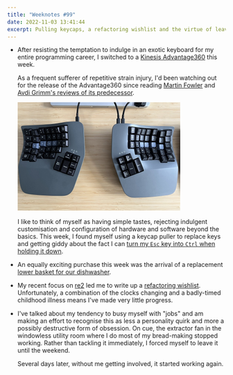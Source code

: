 ```yaml
---
title: "Weeknotes #99"
date: 2022-11-03 13:41:44
excerpt: Pulling keycaps, a refactoring wishlist and the virtue of leaving jobs.
---
```

*   After resisting the temptation to indulge in an exotic keyboard for my entire programming career, I switched to a [Kinesis Advantage360](https://kinesis-ergo.com/keyboards/advantage360/) this week.

    As a frequent sufferer of repetitive strain injury, I'd been watching out for the release of the Advantage360 since reading [Martin Fowler](https://martinfowler.com/articles/kinesis-advantage2.html) and [Avdi Grimm's reviews of its predecessor](https://avdi.codes/why-you-should-spend-350-on-a-computer-keyboard/).

    <p class="center"><img src="/i/kinesis.jpg" width="375" height="250" alt></p>

    I like to think of myself as having simple tastes, rejecting indulgent customisation and configuration of hardware and software beyond the basics. This week, I found myself using a keycap puller to replace keys and getting giddy about the fact I can [turn my `Esc` key into `Ctrl` when holding it down](https://www.reddit.com/r/kinesisadvantage/comments/ykeapu/comment/iuvdr68/?utm_source=share&utm_medium=web2x&context=3).

*   An equally exciting purchase this week was the arrival of a replacement [lower basket for our dishwasher](https://www.lamonaspares.co.uk/p/lower-basket-a1758970900).

*   My recent focus on [re2](https://github.com/mudge/re2) led me to write up a [refactoring wishlist](https://github.com/mudge/re2/issues/59). Unfortunately, a combination of the clocks changing and a badly-timed childhood illness means I've made very little progress.

*   I've talked about my tendency to busy myself with "jobs" and am making an effort to recognise this as less a personality quirk and more a possibly destructive form of obsession. On cue, the extractor fan in the windowless utility room where I do most of my bread-making stopped working. Rather than tackling it immediately, I forced myself to leave it until the weekend.

    Several days later, without me getting involved, it started working again.
